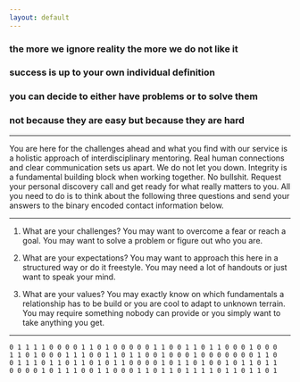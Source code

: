 ```yaml
---
layout: default
---
```




### the more we ignore reality the more we do not like it
### success is up to your own individual definition
### you can decide to either have problems or to solve them
### not because they are easy but because they are hard



---



You are here for the challenges ahead and what you find with our service is a
holistic approach of interdisciplinary mentoring. Real human connections and
clear communication sets us apart. We do not let you down. Integrity is a
fundamental building block when working together. No bullshit. Request your
personal discovery call and get ready for what really matters to you. All you
need to do is to think about the following three questions and send your answers
to the binary encoded contact information below.



---



1. What are your challenges? You may want to overcome a fear or reach a goal.
   You may want to solve a problem or figure out who you are.

2. What are your expectations? You may want to approach this here in a
   structured way or do it freestyle. You may need a lot of handouts or just
   want to speak your mind.

3. What are your values? You may exactly know on which fundamentals a
   relationship has to be build or you are cool to adapt to unknown terrain. You
   may require something nobody can provide or you simply want to take anything
   you get.



---



```
0 1 1 1 1 0 0 0 0 1 1 0 1 0 0 0 0 0 1 1 0 0 1 1 0 1 1 0 0 0 1 0 0 0
1 1 0 1 0 0 0 1 1 1 0 0 1 1 0 1 1 0 0 1 0 0 0 1 0 0 0 0 0 0 0 1 1 0
0 1 1 1 0 1 1 0 1 1 0 1 0 1 1 0 0 0 0 1 0 1 1 0 1 0 0 1 0 1 1 0 1 1
0 0 0 0 1 0 1 1 1 0 0 1 1 0 0 0 1 1 0 1 1 0 1 1 1 1 0 1 1 0 1 1 0 1
```
